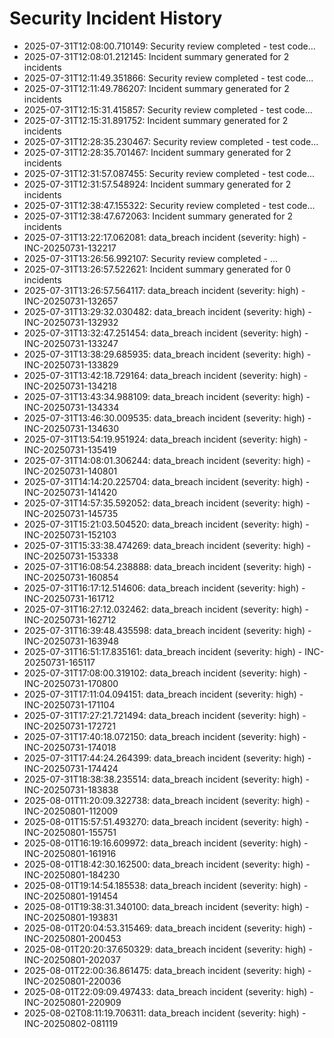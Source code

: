 # Security Incident History

- 2025-07-31T12:08:00.710149: Security review completed - test code...
- 2025-07-31T12:08:01.212145: Incident summary generated for 2 incidents
- 2025-07-31T12:11:49.351866: Security review completed - test code...
- 2025-07-31T12:11:49.786207: Incident summary generated for 2 incidents
- 2025-07-31T12:15:31.415857: Security review completed - test code...
- 2025-07-31T12:15:31.891752: Incident summary generated for 2 incidents
- 2025-07-31T12:28:35.230467: Security review completed - test code...
- 2025-07-31T12:28:35.701467: Incident summary generated for 2 incidents
- 2025-07-31T12:31:57.087455: Security review completed - test code...
- 2025-07-31T12:31:57.548924: Incident summary generated for 2 incidents
- 2025-07-31T12:38:47.155322: Security review completed - test code...
- 2025-07-31T12:38:47.672063: Incident summary generated for 2 incidents
- 2025-07-31T13:22:17.062081: data_breach incident (severity: high) - INC-20250731-132217
- 2025-07-31T13:26:56.992107: Security review completed - ...
- 2025-07-31T13:26:57.522621: Incident summary generated for 0 incidents
- 2025-07-31T13:26:57.564117: data_breach incident (severity: high) - INC-20250731-132657
- 2025-07-31T13:29:32.030482: data_breach incident (severity: high) - INC-20250731-132932
- 2025-07-31T13:32:47.251454: data_breach incident (severity: high) - INC-20250731-133247
- 2025-07-31T13:38:29.685935: data_breach incident (severity: high) - INC-20250731-133829
- 2025-07-31T13:42:18.729164: data_breach incident (severity: high) - INC-20250731-134218
- 2025-07-31T13:43:34.988109: data_breach incident (severity: high) - INC-20250731-134334
- 2025-07-31T13:46:30.009535: data_breach incident (severity: high) - INC-20250731-134630
- 2025-07-31T13:54:19.951924: data_breach incident (severity: high) - INC-20250731-135419
- 2025-07-31T14:08:01.306244: data_breach incident (severity: high) - INC-20250731-140801
- 2025-07-31T14:14:20.225704: data_breach incident (severity: high) - INC-20250731-141420
- 2025-07-31T14:57:35.592052: data_breach incident (severity: high) - INC-20250731-145735
- 2025-07-31T15:21:03.504520: data_breach incident (severity: high) - INC-20250731-152103
- 2025-07-31T15:33:38.474269: data_breach incident (severity: high) - INC-20250731-153338
- 2025-07-31T16:08:54.238888: data_breach incident (severity: high) - INC-20250731-160854
- 2025-07-31T16:17:12.514606: data_breach incident (severity: high) - INC-20250731-161712
- 2025-07-31T16:27:12.032462: data_breach incident (severity: high) - INC-20250731-162712
- 2025-07-31T16:39:48.435598: data_breach incident (severity: high) - INC-20250731-163948
- 2025-07-31T16:51:17.835161: data_breach incident (severity: high) - INC-20250731-165117
- 2025-07-31T17:08:00.319102: data_breach incident (severity: high) - INC-20250731-170800
- 2025-07-31T17:11:04.094151: data_breach incident (severity: high) - INC-20250731-171104
- 2025-07-31T17:27:21.721494: data_breach incident (severity: high) - INC-20250731-172721
- 2025-07-31T17:40:18.072150: data_breach incident (severity: high) - INC-20250731-174018
- 2025-07-31T17:44:24.264399: data_breach incident (severity: high) - INC-20250731-174424
- 2025-07-31T18:38:38.235514: data_breach incident (severity: high) - INC-20250731-183838
- 2025-08-01T11:20:09.322738: data_breach incident (severity: high) - INC-20250801-112009
- 2025-08-01T15:57:51.493270: data_breach incident (severity: high) - INC-20250801-155751
- 2025-08-01T16:19:16.609972: data_breach incident (severity: high) - INC-20250801-161916
- 2025-08-01T18:42:30.162500: data_breach incident (severity: high) - INC-20250801-184230
- 2025-08-01T19:14:54.185538: data_breach incident (severity: high) - INC-20250801-191454
- 2025-08-01T19:38:31.340100: data_breach incident (severity: high) - INC-20250801-193831
- 2025-08-01T20:04:53.315469: data_breach incident (severity: high) - INC-20250801-200453
- 2025-08-01T20:20:37.650329: data_breach incident (severity: high) - INC-20250801-202037
- 2025-08-01T22:00:36.861475: data_breach incident (severity: high) - INC-20250801-220036
- 2025-08-01T22:09:09.497433: data_breach incident (severity: high) - INC-20250801-220909
- 2025-08-02T08:11:19.706311: data_breach incident (severity: high) - INC-20250802-081119
